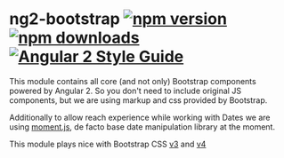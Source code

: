 # ng2-bootstrap  [![npm version](https://badge.fury.io/js/ng2-bootstrap.svg)](http://badge.fury.io/js/ng2-bootstrap) [![npm downloads](https://img.shields.io/npm/dm/ng2-bootstrap.svg)](https://npmjs.org/ng2-bootstrap)[![Angular 2 Style Guide](https://mgechev.github.io/angular2-style-guide/images/badge.svg)](https://angular.io/styleguide)

This module contains all core (and not only) Bootstrap components powered by Angular 2. So you don't need to include original JS components, but we are using markup and css provided by Bootstrap.
    
Additionally to allow reach experience while working with Dates we are using [moment.js](http://momentjs.com/), de facto base date manipulation library at the moment.

This module plays nice with Bootstrap CSS [v3](http://getbootstrap.com/css/) and [v4](http://v4-alpha.getbootstrap.com)

